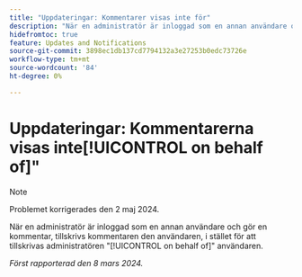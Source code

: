 ```yaml
---
title: "Uppdateringar: Kommentarer visas inte för"
description: "När en administratör är inloggad som en annan användare och gör en kommentar, tillskrivs kommentaren den användaren istället för att tillskrivas administratören för användarens räkning."
hidefromtoc: true
feature: Updates and Notifications
source-git-commit: 3898ec1db137cd7794132a3e27253b0edc73726e
workflow-type: tm+mt
source-wordcount: '84'
ht-degree: 0%

---
```



# Uppdateringar: Kommentarerna visas inte[!UICONTROL on behalf of]&quot;

>[!NOTE]
>
>Problemet korrigerades den 2 maj 2024.

När en administratör är inloggad som en annan användare och gör en kommentar, tillskrivs kommentaren den användaren, i stället för att tillskrivas administratören &quot;[!UICONTROL on behalf of]&quot; användaren.

_Först rapporterad den 8 mars 2024._

